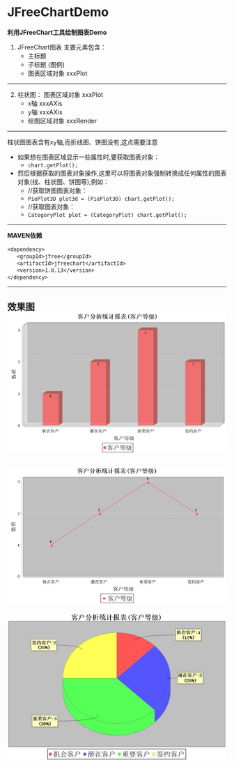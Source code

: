 # JFreeChartDemo
**利用JFreeChart工具绘制图表Demo**

1. JFreeChart图表
   主要元素包含：
      * 主标题
      * 子标题 (图例)
      * 图表区域对象    xxxPlot
		

-----------------------------------------------------------

2. 柱状图：
  图表区域对象    xxxPlot
	* x轴    xxxAXis
	* y轴    xxxAXis
	* 绘图区域对象    xxxRender
	
-----------------------------------------------------------	
柱状图图表含有xy轴,而折线图、饼图没有,这点需要注意  
   * 如果想在图表区域显示一些属性时,要获取图表对象：  
      * `chart.getPlot();`  
   * 然后根据获取的图表对象操作,这里可以将图表对象强制转换成任何属性的图表对象(线、柱状图、饼图等),例如：  
      * //获取饼图图表对象：  
      * `PiePlot3D plot3d = (PiePlot3D) chart.getPlot();`  
      * //获取图表对象：  
      * `CategoryPlot plot = (CategoryPlot) chart.getPlot();`  


---
**MAVEN依赖**  
```
<dependency>
   <groupId>jfree</groupId>  
   <artifactId>jfreechart</artifactId>  
   <version>1.0.13</version>  
</dependency>
```
---
**效果图**  
![](https://github.com/lgc592519828/JFreeChartDemo/blob/master/src/gcheng/images/柱状图.png)  
---
![](https://github.com/lgc592519828/JFreeChartDemo/blob/master/src/gcheng/images/线状图.png)  
---
![](https://github.com/lgc592519828/JFreeChartDemo/blob/master/src/gcheng/images/饼图.png)  


